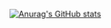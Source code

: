 [![Anurag's GitHub stats](https://github-readme-stats.vercel.app/api?username=yuanjingtai&count_private=true&theme=radical)](https://github.com/anuraghazra/github-readme-stats)
